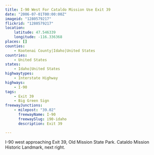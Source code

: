 ```yaml
---
title: I-90 West For Cataldo Mission Use Exit 39
date: "2006-07-01T00:00:00Z"
imageid: "1280579217"
flickrid: "1280579217"
location:
    latitude: 47.546339
    longitude: -116.336368
places: []
counties:
    - Kootenai County|Idaho|United States
countries:
    - United States
states:
    - Idaho|United States
highwaytypes:
    - Interstate Highway
highways:
    - I-90
tags:
    - Exit 39
    - Big Green Sign
freewayJunctions:
    - milepost: "39.02"
      freewayName: I-90
      freewaySlug: i90-idaho
      description: Exit 39

---
```

I-90 west approaching Exit 39, Old Mission State Park.  Cataldo Mission Historic Landmark, next right.